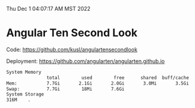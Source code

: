 Thu Dec  1 04:07:17 AM MST 2022

# Angular Ten Second Look

Code: https://github.com/kusl/angulartensecondlook

Deployment: https://github.com/angularten/angularten.github.io

```bash
System Memory
               total        used        free      shared  buff/cache   available
Mem:           7.7Gi       2.1Gi       2.0Gi       3.0Mi       3.5Gi       5.2Gi
Swap:          7.7Gi        18Mi       7.6Gi
System Storage
316M	.
```
